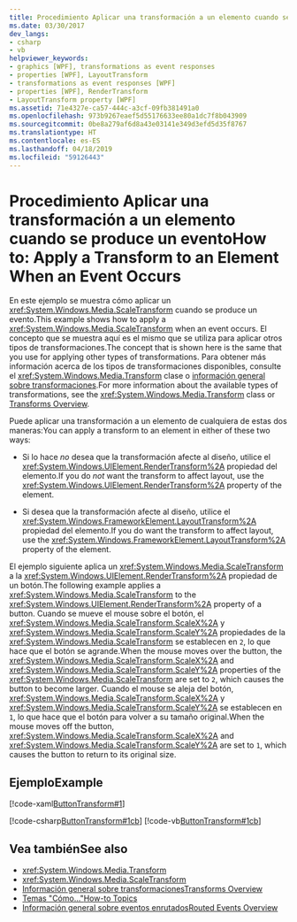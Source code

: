 ```yaml
---
title: Procedimiento Aplicar una transformación a un elemento cuando se produce un evento
ms.date: 03/30/2017
dev_langs:
- csharp
- vb
helpviewer_keywords:
- graphics [WPF], transformations as event responses
- properties [WPF], LayoutTransform
- transformations as event responses [WPF]
- properties [WPF], RenderTransform
- LayoutTransform property [WPF]
ms.assetid: 71e4327e-ca57-444c-a3cf-09fb381491a0
ms.openlocfilehash: 973b9267eaef5d55176633ee80a1dc7f8b043909
ms.sourcegitcommit: 0be8a279af6d8a43e03141e349d3efd5d35f8767
ms.translationtype: HT
ms.contentlocale: es-ES
ms.lasthandoff: 04/18/2019
ms.locfileid: "59126443"
---
```

# <a name="how-to-apply-a-transform-to-an-element-when-an-event-occurs"></a><span data-ttu-id="4235a-102">Procedimiento Aplicar una transformación a un elemento cuando se produce un evento</span><span class="sxs-lookup"><span data-stu-id="4235a-102">How to: Apply a Transform to an Element When an Event Occurs</span></span>
<span data-ttu-id="4235a-103">En este ejemplo se muestra cómo aplicar un <xref:System.Windows.Media.ScaleTransform> cuando se produce un evento.</span><span class="sxs-lookup"><span data-stu-id="4235a-103">This example shows how to apply a <xref:System.Windows.Media.ScaleTransform> when an event occurs.</span></span> <span data-ttu-id="4235a-104">El concepto que se muestra aquí es el mismo que se utiliza para aplicar otros tipos de transformaciones.</span><span class="sxs-lookup"><span data-stu-id="4235a-104">The concept that is shown here is the same that you use for applying other types of transformations.</span></span> <span data-ttu-id="4235a-105">Para obtener más información acerca de los tipos de transformaciones disponibles, consulte el <xref:System.Windows.Media.Transform> clase o [información general sobre transformaciones](transforms-overview.md).</span><span class="sxs-lookup"><span data-stu-id="4235a-105">For more information about the available types of transformations, see the <xref:System.Windows.Media.Transform> class or [Transforms Overview](transforms-overview.md).</span></span>  
  
 <span data-ttu-id="4235a-106">Puede aplicar una transformación a un elemento de cualquiera de estas dos maneras:</span><span class="sxs-lookup"><span data-stu-id="4235a-106">You can apply a transform to an element in either of these two ways:</span></span>  
  
-   <span data-ttu-id="4235a-107">Si lo hace *no* desea que la transformación afecte al diseño, utilice el <xref:System.Windows.UIElement.RenderTransform%2A> propiedad del elemento.</span><span class="sxs-lookup"><span data-stu-id="4235a-107">If you do *not* want the transform to affect layout, use the <xref:System.Windows.UIElement.RenderTransform%2A> property of the element.</span></span>  
  
-   <span data-ttu-id="4235a-108">Si desea que la transformación afecte al diseño, utilice el <xref:System.Windows.FrameworkElement.LayoutTransform%2A> propiedad del elemento.</span><span class="sxs-lookup"><span data-stu-id="4235a-108">If you do want the transform to affect layout, use the <xref:System.Windows.FrameworkElement.LayoutTransform%2A> property of the element.</span></span>  
  
 <span data-ttu-id="4235a-109">El ejemplo siguiente aplica un <xref:System.Windows.Media.ScaleTransform> a la <xref:System.Windows.UIElement.RenderTransform%2A> propiedad de un botón.</span><span class="sxs-lookup"><span data-stu-id="4235a-109">The following example applies a <xref:System.Windows.Media.ScaleTransform> to the <xref:System.Windows.UIElement.RenderTransform%2A> property of a button.</span></span> <span data-ttu-id="4235a-110">Cuando se mueve el mouse sobre el botón, el <xref:System.Windows.Media.ScaleTransform.ScaleX%2A> y <xref:System.Windows.Media.ScaleTransform.ScaleY%2A> propiedades de la <xref:System.Windows.Media.ScaleTransform> se establecen en `2`, lo que hace que el botón se agrande.</span><span class="sxs-lookup"><span data-stu-id="4235a-110">When the mouse moves over the button, the <xref:System.Windows.Media.ScaleTransform.ScaleX%2A> and <xref:System.Windows.Media.ScaleTransform.ScaleY%2A> properties of the <xref:System.Windows.Media.ScaleTransform> are set to `2`, which causes the button to become larger.</span></span> <span data-ttu-id="4235a-111">Cuando el mouse se aleja del botón, <xref:System.Windows.Media.ScaleTransform.ScaleX%2A> y <xref:System.Windows.Media.ScaleTransform.ScaleY%2A> se establecen en `1`, lo que hace que el botón para volver a su tamaño original.</span><span class="sxs-lookup"><span data-stu-id="4235a-111">When the mouse moves off the button, <xref:System.Windows.Media.ScaleTransform.ScaleX%2A> and <xref:System.Windows.Media.ScaleTransform.ScaleY%2A> are set to `1`, which causes the button to return to its original size.</span></span>  
  
## <a name="example"></a><span data-ttu-id="4235a-112">Ejemplo</span><span class="sxs-lookup"><span data-stu-id="4235a-112">Example</span></span>  
 [!code-xaml[ButtonTransform#1](~/samples/snippets/csharp/VS_Snippets_Wpf/ButtonTransform/CSharp/ButtonTransformExample.xaml#1)]  
  
 [!code-csharp[ButtonTransform#1cb](~/samples/snippets/csharp/VS_Snippets_Wpf/ButtonTransform/CSharp/ButtonTransformExample.xaml.cs#1cb)]
 [!code-vb[ButtonTransform#1cb](~/samples/snippets/visualbasic/VS_Snippets_Wpf/ButtonTransform/VisualBasic/ButtonTransformExample.xaml.vb#1cb)]  
  
## <a name="see-also"></a><span data-ttu-id="4235a-113">Vea también</span><span class="sxs-lookup"><span data-stu-id="4235a-113">See also</span></span>

- <xref:System.Windows.Media.Transform>
- <xref:System.Windows.Media.ScaleTransform>
- [<span data-ttu-id="4235a-114">Información general sobre transformaciones</span><span class="sxs-lookup"><span data-stu-id="4235a-114">Transforms Overview</span></span>](transforms-overview.md)
- [<span data-ttu-id="4235a-115">Temas "Cómo..."</span><span class="sxs-lookup"><span data-stu-id="4235a-115">How-to Topics</span></span>](transformations-how-to-topics.md)
- [<span data-ttu-id="4235a-116">Información general sobre eventos enrutados</span><span class="sxs-lookup"><span data-stu-id="4235a-116">Routed Events Overview</span></span>](../advanced/routed-events-overview.md)
